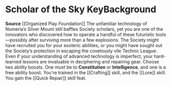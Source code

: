 ﻿---
ability: null
ability_boost: null
feat: null
id: '157'
name: Scholar of the Sky Key
prerequisite: null
rarity: null
skill: null
source: '[[DATABASE/source/Organized Play Foundation|Organized Play Foundation]]'
subcategory: null
trait: null
type: null

---
# Scholar of the Sky Key<span class="item-type">Background</span>

**Source** [[Organized Play Foundation]]
The unfamiliar technology of Numeria’s Silver Mount still baffles Society scholars, yet you are one of the innovators who discovered how to operate a handful of these futuristic tools—possibly after surviving more than a few explosions. The Society might have recruited you for your esoteric abilities, or you might have sought out the Society’s protection in escaping the covetously vile Technic League. Even if your understanding of advanced technology is imperfect, your hard-learned lessons are invaluable in deciphering and repairing gear.
Choose two ability boosts. One must be to **Constitution** or **Intelligence**, and one is a free ability boost.
You're trained in the [[Crafting]] skill, and the [[Lore]] skill. You gain the [[Quick Repair]] skill feat.